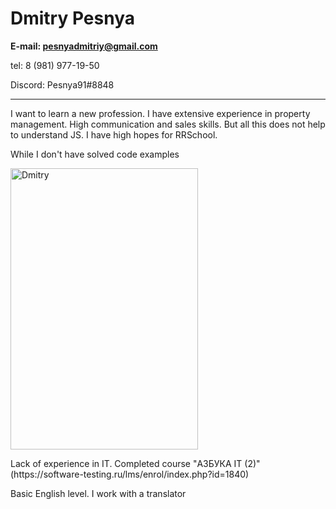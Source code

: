 # Dmitry Pesnya
**E-mail: pesnyadmitriy@gmail.com**
<p> tel: 8 (981) 977-19-50 </p>
<p> Discord: Pesnya91#8848 </p>

<hr \> I want to learn a new profession. I have extensive experience in property management. High communication and sales skills. But all this does not help to understand JS. I have high hopes for RRSchool.
<p> While I don't have solved code examples </p>

 <p><img src="https://user-images.githubusercontent.com/118680500/206924098-39dac232-4e60-4359-846d-c391543656af.jpg" width="300" height="450" alt="Dmitry"></p>
 Lack of experience in IT. Completed course "АЗБУКА IT (2)" (https://software-testing.ru/lms/enrol/index.php?id=1840)
 
 Basic English level. I work with a translator
